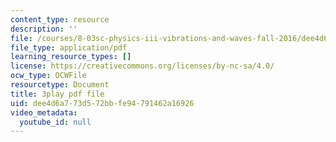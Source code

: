 ```yaml
---
content_type: resource
description: ''
file: /courses/8-03sc-physics-iii-vibrations-and-waves-fall-2016/dee4d6a773d572bbfe94791462a16926_TjxR7lAwWhI.pdf
file_type: application/pdf
learning_resource_types: []
license: https://creativecommons.org/licenses/by-nc-sa/4.0/
ocw_type: OCWFile
resourcetype: Document
title: 3play pdf file
uid: dee4d6a7-73d5-72bb-fe94-791462a16926
video_metadata:
  youtube_id: null
---
```

